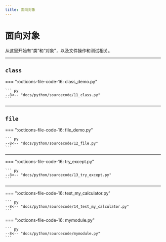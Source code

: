 ```yaml
---
title: 面向对象
---
```


面向对象
========

从这里开始有“类”和“对象”，以及文件操作和测试相关。

***

`class`
-------

=== ":octicons-file-code-16: class\_demo.py"

    ``` py
    --8<-- "docs/python/sourcecode/11_class.py"
    ```

***

`file`
------

=== ":octicons-file-code-16: file\_demo.py"

    ``` py
    --8<-- "docs/python/sourcecode/12_file.py"
    ```

***

=== ":octicons-file-code-16: try\_except.py"

    ``` py
    --8<-- "docs/python/sourcecode/13_try_except.py"
    ```

***

=== ":octicons-file-code-16: test\_my\_calculator.py"

    ``` py
    --8<-- "docs/python/sourcecode/14_test_my_calculator.py"
    ```

=== ":octicons-file-code-16: mymodule.py"

    ``` py
    --8<-- "docs/python/sourcecode/mymodule.py"
    ```
